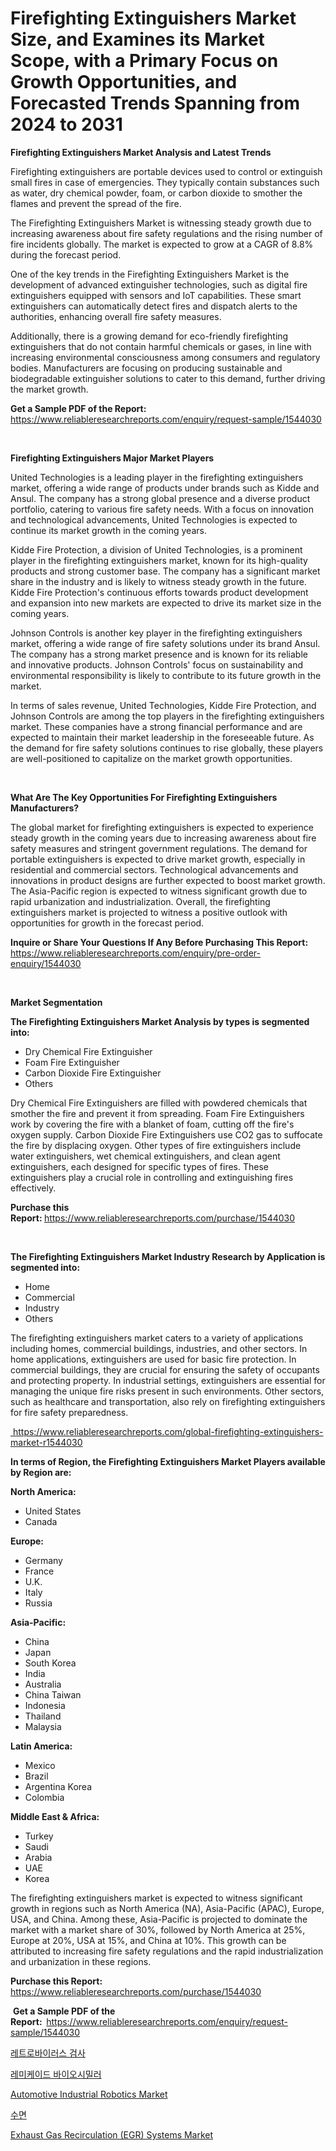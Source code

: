 <p><h1>Firefighting Extinguishers Market Size, and Examines its Market Scope, with a Primary Focus on Growth Opportunities, and Forecasted Trends Spanning from 2024 to 2031</h1></p><p><strong>Firefighting Extinguishers Market Analysis and Latest Trends</strong></p>
<p><p>Firefighting extinguishers are portable devices used to control or extinguish small fires in case of emergencies. They typically contain substances such as water, dry chemical powder, foam, or carbon dioxide to smother the flames and prevent the spread of the fire.</p><p>The Firefighting Extinguishers Market is witnessing steady growth due to increasing awareness about fire safety regulations and the rising number of fire incidents globally. The market is expected to grow at a CAGR of 8.8% during the forecast period.</p><p>One of the key trends in the Firefighting Extinguishers Market is the development of advanced extinguisher technologies, such as digital fire extinguishers equipped with sensors and IoT capabilities. These smart extinguishers can automatically detect fires and dispatch alerts to the authorities, enhancing overall fire safety measures.</p><p>Additionally, there is a growing demand for eco-friendly firefighting extinguishers that do not contain harmful chemicals or gases, in line with increasing environmental consciousness among consumers and regulatory bodies. Manufacturers are focusing on producing sustainable and biodegradable extinguisher solutions to cater to this demand, further driving the market growth.</p></p>
<p><strong>Get a Sample PDF of the Report:&nbsp;</strong> <a href="https://www.reliableresearchreports.com/enquiry/request-sample/1544030">https://www.reliableresearchreports.com/enquiry/request-sample/1544030</a></p>
<p>&nbsp;</p>
<p><strong>Firefighting Extinguishers Major Market Players</strong></p>
<p><p>United Technologies is a leading player in the firefighting extinguishers market, offering a wide range of products under brands such as Kidde and Ansul. The company has a strong global presence and a diverse product portfolio, catering to various fire safety needs. With a focus on innovation and technological advancements, United Technologies is expected to continue its market growth in the coming years.</p><p>Kidde Fire Protection, a division of United Technologies, is a prominent player in the firefighting extinguishers market, known for its high-quality products and strong customer base. The company has a significant market share in the industry and is likely to witness steady growth in the future. Kidde Fire Protection's continuous efforts towards product development and expansion into new markets are expected to drive its market size in the coming years.</p><p>Johnson Controls is another key player in the firefighting extinguishers market, offering a wide range of fire safety solutions under its brand Ansul. The company has a strong market presence and is known for its reliable and innovative products. Johnson Controls' focus on sustainability and environmental responsibility is likely to contribute to its future growth in the market.</p><p>In terms of sales revenue, United Technologies, Kidde Fire Protection, and Johnson Controls are among the top players in the firefighting extinguishers market. These companies have a strong financial performance and are expected to maintain their market leadership in the foreseeable future. As the demand for fire safety solutions continues to rise globally, these players are well-positioned to capitalize on the market growth opportunities.</p></p>
<p>&nbsp;</p>
<p><strong>What Are The Key Opportunities For Firefighting Extinguishers Manufacturers?</strong></p>
<p><p>The global market for firefighting extinguishers is expected to experience steady growth in the coming years due to increasing awareness about fire safety measures and stringent government regulations. The demand for portable extinguishers is expected to drive market growth, especially in residential and commercial sectors. Technological advancements and innovations in product designs are further expected to boost market growth. The Asia-Pacific region is expected to witness significant growth due to rapid urbanization and industrialization. Overall, the firefighting extinguishers market is projected to witness a positive outlook with opportunities for growth in the forecast period.</p></p>
<p><strong>Inquire or Share Your Questions If Any Before Purchasing This Report:</strong> <a href="https://www.reliableresearchreports.com/enquiry/pre-order-enquiry/1544030">https://www.reliableresearchreports.com/enquiry/pre-order-enquiry/1544030</a></p>
<p>&nbsp;</p>
<p><strong>Market Segmentation</strong></p>
<p><strong>The Firefighting Extinguishers Market Analysis by types is segmented into:</strong></p>
<p><ul><li>Dry Chemical Fire Extinguisher</li><li>Foam Fire Extinguisher</li><li>Carbon Dioxide Fire Extinguisher</li><li>Others</li></ul></p>
<p><p>Dry Chemical Fire Extinguishers are filled with powdered chemicals that smother the fire and prevent it from spreading. Foam Fire Extinguishers work by covering the fire with a blanket of foam, cutting off the fire's oxygen supply. Carbon Dioxide Fire Extinguishers use CO2 gas to suffocate the fire by displacing oxygen. Other types of fire extinguishers include water extinguishers, wet chemical extinguishers, and clean agent extinguishers, each designed for specific types of fires. These extinguishers play a crucial role in controlling and extinguishing fires effectively.</p></p>
<p><strong>Purchase this Report:&nbsp;</strong><a href="https://www.reliableresearchreports.com/purchase/1544030">https://www.reliableresearchreports.com/purchase/1544030</a></p>
<p>&nbsp;</p>
<p><strong>The Firefighting Extinguishers Market Industry Research by Application is segmented into:</strong></p>
<p><ul><li>Home</li><li>Commercial</li><li>Industry</li><li>Others</li></ul></p>
<p><p>The firefighting extinguishers market caters to a variety of applications including homes, commercial buildings, industries, and other sectors. In home applications, extinguishers are used for basic fire protection. In commercial buildings, they are crucial for ensuring the safety of occupants and protecting property. In industrial settings, extinguishers are essential for managing the unique fire risks present in such environments. Other sectors, such as healthcare and transportation, also rely on firefighting extinguishers for fire safety preparedness.</p></p>
<p><a href="https://www.reliableresearchreports.com/global-firefighting-extinguishers-market-r1544030">&nbsp;https://www.reliableresearchreports.com/global-firefighting-extinguishers-market-r1544030</a></p>
<p><strong>In terms of Region, the Firefighting Extinguishers Market Players available by Region are:</strong></p>
<p>
    <p> <strong> North America: </strong>
        <ul>
            <li>United States</li>
            <li>Canada</li>
        </ul>
        </p> 
    <p> <strong> Europe: </strong>
        <ul>
            <li>Germany</li>
            <li>France</li>
            <li>U.K.</li>
            <li>Italy</li>
            <li>Russia</li>
        </ul>
        </p> 
    <p> <strong> Asia-Pacific: </strong>
        <ul>
            <li>China</li>
            <li>Japan</li>
            <li>South Korea</li>
            <li>India</li>
            <li>Australia</li>
            <li>China Taiwan</li>
            <li>Indonesia</li>
            <li>Thailand</li>
            <li>Malaysia</li>
        </ul>
        </p> 
    <p> <strong> Latin America: </strong>
        <ul>
            <li>Mexico</li>
            <li>Brazil</li>
            <li>Argentina Korea</li>
            <li>Colombia</li>
        </ul>
        </p> 
    <p> <strong> Middle East & Africa: </strong>
        <ul>
            <li>Turkey</li>
            <li>Saudi</li>
            <li>Arabia</li>
            <li>UAE</li>
            <li>Korea</li>
        </ul>
    </p>
    </p>
<p><p>The firefighting extinguishers market is expected to witness significant growth in regions such as North America (NA), Asia-Pacific (APAC), Europe, USA, and China. Among these, Asia-Pacific is projected to dominate the market with a market share of 30%, followed by North America at 25%, Europe at 20%, USA at 15%, and China at 10%. This growth can be attributed to increasing fire safety regulations and the rapid industrialization and urbanization in these regions.</p></p>
<p><strong>Purchase this Report: </strong><a href="https://www.reliableresearchreports.com/purchase/1544030">https://www.reliableresearchreports.com/purchase/1544030</a></p>
<p>&nbsp;<strong>Get a Sample PDF of the Report:&nbsp;&nbsp;</strong><a href="https://www.reliableresearchreports.com/enquiry/request-sample/1544030">https://www.reliableresearchreports.com/enquiry/request-sample/1544030</a></p>
<p><strong></strong></p>
<p><p><a href="https://github.com/rcabello548/Market-Research-Report-List-1/blob/main/185497436452.md">레트로바이러스 검사</a></p><p><a href="https://github.com/KellyLyncyh543964/Market-Research-Report-List-1/blob/main/109531236451.md">레미케이드 바이오시밀러</a></p><p><a href="https://github.com/vimar16th/Market-Research-Report-List-4/blob/main/automotive-industrial-robotics-market.md">Automotive Industrial Robotics Market</a></p><p><a href="https://medium.com/@honeypie6456/%EB%A6%AC%ED%94%84-%EB%A7%88%EC%BC%93-2031%EB%85%84%EA%B9%8C%EC%A7%80-%EC%84%B1%EA%B3%B5%EC%A0%81%EC%9D%B8-%EB%B9%84%EC%A6%88%EB%8B%88%EC%8A%A4-%EC%A0%84%EB%9E%B5-%EC%98%88%EC%B8%A1%EC%9D%98-%EC%97%B4%EC%87%A0-4248c04da1b1">수면</a></p><p><a href="https://github.com/luckyshygirl/Market-Research-Report-List-4/blob/main/exhaust-gas-recirculation-egr-systems-market.md">Exhaust Gas Recirculation (EGR) Systems Market</a></p></p>
